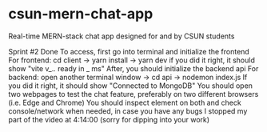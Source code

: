 # csun-mern-chat-app
Real-time MERN-stack chat app designed for and by CSUN students

Sprint #2 Done
To access, first go into terminal and initialize the frontend
For frontend: cd client -> yarn install -> yarn dev
if you did it right, it should show "vite v_._._ ready in _ ms"
After, you should initialize the backend api
For backend: open another terminal window -> cd api -> nodemon index.js
If you did it right, it should show "Connected to MongoDB"
You should open two webpages to test the chat feature, preferably on two different browsers (i.e. Edge and Chrome)
You should inspect element on both and check console/network when needed, in case you have any bugs
I stopped my part of the video at 4:14:00 (sorry for dipping into your work)
